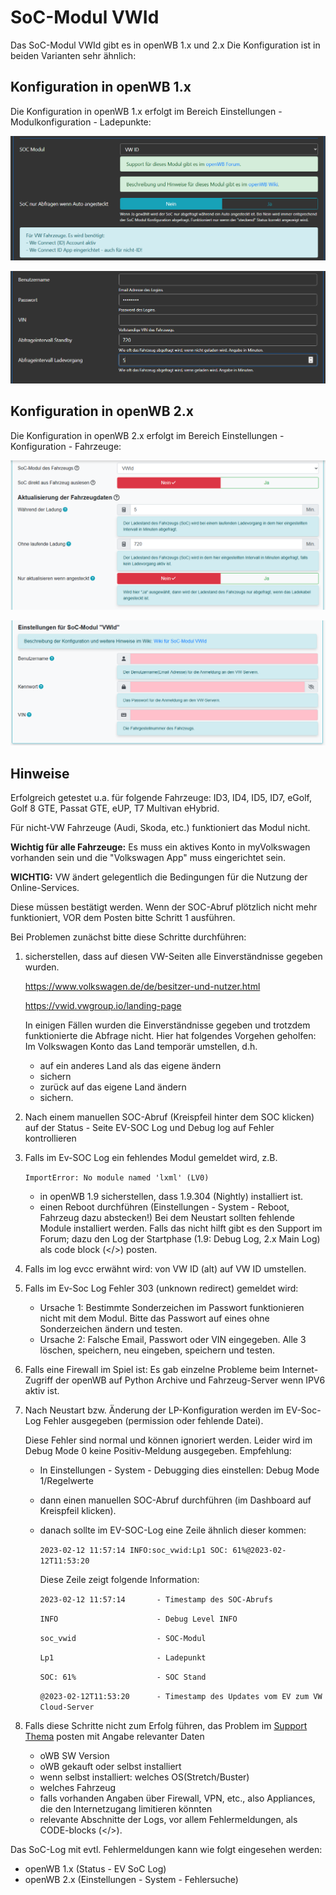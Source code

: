 # SoC-Modul VWId

Das SoC-Modul VWId gibt es in openWB 1.x und 2.x
Die Konfiguration ist in beiden Varianten sehr ähnlich:

## Konfiguration in openWB 1.x
Die Konfiguration in openWB 1.x erfolgt im Bereich Einstellungen - Modulkonfiguration - Ladepunkte:

![Allgemeine Konfiguration-1x](SoC-VWId-19-settings-1.PNG) 

![Spezielle Konfiguration-1x](SoC-VWId-19-settings-2.PNG)

## Konfiguration in openWB 2.x
Die Konfiguration in openWB 2.x erfolgt im Bereich Einstellungen - Konfiguration - Fahrzeuge:

![Allgemeine Konfiguration-2x](SoC-VWId-20-settings-1.PNG) 

![Spezielle Konfiguration-2x](SoC-VWId-20-settings-2.PNG)

## Hinweise
Erfolgreich getestet u.a. für folgende Fahrzeuge: ID3, ID4, ID5, ID7, eGolf, Golf 8 GTE, Passat GTE, eUP, T7 Multivan eHybrid.

Für nicht-VW Fahrzeuge (Audi, Skoda, etc.) funktioniert das Modul nicht.

**Wichtig für alle Fahrzeuge:**
Es muss ein aktives Konto in myVolkswagen vorhanden sein und die "Volkswagen App" muss eingerichtet sein.

**WICHTIG:**
VW ändert gelegentlich die Bedingungen für die Nutzung der Online-Services.

Diese müssen bestätigt werden. Wenn der SOC-Abruf plötzlich nicht mehr funktioniert, VOR dem Posten bitte Schritt 1 ausführen.

Bei Problemen zunächst bitte diese Schritte durchführen:

1. sicherstellen, dass auf diesen VW-Seiten alle Einverständnisse gegeben wurden.

    <https://www.volkswagen.de/de/besitzer-und-nutzer.html>

    <https://vwid.vwgroup.io/landing-page>

    In einigen Fällen wurden die Einverständnisse gegeben und trotzdem funktionierte die Abfrage nicht.
    Hier hat folgendes Vorgehen geholfen: Im Volkswagen Konto das Land temporär umstellen, d.h.
    - auf ein anderes Land als das eigene ändern
    - sichern
    - zurück auf das eigene Land ändern
    - sichern.

2. Nach einem manuellen SOC-Abruf (Kreispfeil hinter dem SOC klicken) auf der Status - Seite EV-SOC Log und Debug log auf Fehler kontrollieren
3. Falls im Ev-SOC Log ein fehlendes Modul gemeldet wird, z.B.

    `ImportError: No module named 'lxml' (LV0)`
    - in openWB 1.9 sicherstellen, dass 1.9.304 (Nightly) installiert ist.
    - einen Reboot durchführen (Einstellungen - System - Reboot, Fahrzeug dazu abstecken!)
    Bei dem Neustart sollten fehlende Module installiert werden.
    Falls das nicht hilft gibt es den Support im Forum; dazu den Log der Startphase (1.9: Debug Log, 2.x Main Log) als code block (</>) posten.
4. Falls im log evcc erwähnt wird: von VW ID (alt) auf VW ID umstellen.
5. Falls im Ev-Soc Log Fehler 303 (unknown redirect) gemeldet wird:
    - Ursache 1: Bestimmte Sonderzeichen im Passwort funktionieren nicht mit dem Modul. Bitte das Passwort auf eines ohne Sonderzeichen ändern und testen.
    - Ursache 2: Falsche Email, Passwort oder VIN eingegeben. Alle 3 löschen, speichern, neu eingeben, speichern und testen.
6. Falls eine Firewall im Spiel ist: Es gab einzelne Probleme beim Internet-Zugriff der openWB auf Python Archive und Fahrzeug-Server wenn IPV6 aktiv ist.
7. Nach Neustart bzw. Änderung der LP-Konfiguration werden im EV-Soc-Log Fehler ausgegeben (permission oder fehlende Datei).

    Diese Fehler sind normal und können ignoriert werden. Leider wird im Debug Mode 0 keine Positiv-Meldung ausgegeben.
    Empfehlung:
    - In Einstellungen - System - Debugging dies einstellen: Debug Mode 1/Regelwerte
    - dann einen manuellen SOC-Abruf durchführen (im Dashboard auf Kreispfeil klicken).
    - danach sollte im EV-SOC-Log eine Zeile ähnlich dieser kommen:

        `2023-02-12 11:57:14 INFO:soc_vwid:Lp1 SOC: 61%@2023-02-12T11:53:20`

        Diese Zeile zeigt folgende Information:

        `2023-02-12 11:57:14       - Timestamp des SOC-Abrufs`

        `INFO                      - Debug Level INFO`

        `soc_vwid                  - SOC-Modul`

        `Lp1                       - Ladepunkt`

        `SOC: 61%                  - SOC Stand`

        `@2023-02-12T11:53:20      - Timestamp des Updates vom EV zum VW Cloud-Server`

8. Falls diese Schritte nicht zum Erfolg führen, das Problem im [Support Thema](https://forum.openwb.de/viewtopic.php?t=4803) posten mit Angabe relevanter Daten
    - oWB SW Version
    - oWB gekauft oder selbst installiert
    - wenn selbst installiert: welches OS(Stretch/Buster)
    - welches Fahrzeug
    - falls vorhanden Angaben über Firewall, VPN, etc., also Appliances, die den Internetzugang limitieren könnten
    - relevante Abschnitte der Logs, vor allem Fehlermeldungen, als CODE-blocks (</>).

Das SoC-Log mit evtl. Fehlermeldungen kann wie folgt eingesehen werden:
  - openWB 1.x (Status - EV SoC Log)
  - openWB 2.x (Einstellungen - System - Fehlersuche)

